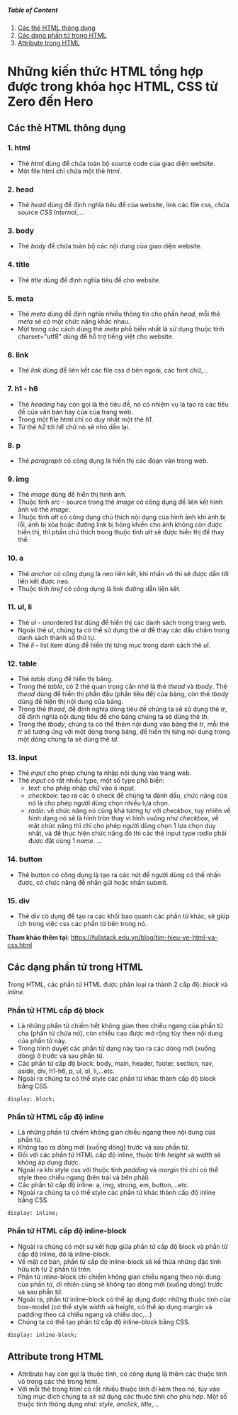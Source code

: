 ##### Table of Content

1. [Các thẻ HTML thông dụng](#các-thẻ-html-thông-dụng)
1. [Các dạng phần tử trong HTML](#các-dạng-phần-tử-trong-html)
1. [Attribute trong HTML](#attribute-trong-html)

# Những kiến thức HTML tổng hợp được trong khóa học **HTML, CSS từ Zero đến Hero**

## Các thẻ HTML thông dụng

### 1. html

- Thẻ _html_ dùng để chứa toàn bộ source code của giao diện website.
- Một file html chỉ chứa một thẻ _html_.

### 2. head

- Thẻ _head_ dùng để định nghĩa tiêu đề của website, link các file css, chứa source _CSS Internal_,...

### 3. body

- Thẻ _body_ để chứa toàn bộ các nội dung của giao diện website.

### 4. title

- Thẻ _title_ dùng để định nghĩa tiêu đề cho website.

### 5. meta

- Thẻ _meta_ dùng để định nghĩa nhiều thông tin cho phần _head_, mỗi thẻ _meta_ sẽ có một chức năng khác nhau.
- Một trong các cách dùng thẻ _meta_ phổ biến nhất là sử dụng thuộc tính charset="utf8" dùng để hỗ trợ tiếng việt cho website.

### 6. link

- Thẻ _link_ dùng để liên kết các file css ở bên ngoài, các font chữ,...

### 7. h1 - h6

- Thẻ _heading_ hay còn gọi là thẻ tiêu đề, nó có nhiệm vụ là tạo ra các tiêu đề của văn bản hay của của trang web.
- Trong một file html chỉ có duy nhất một thẻ _h1_.
- Từ thẻ _h2_ tới _h6_ chữ nó sẽ nhỏ dần lại.

### 8. p

- Thẻ _paragraph_ có công dụng là hiển thị các đoạn văn trong web.

### 9. img

- Thẻ _image_ dùng để hiển thị hình ảnh.
- Thuộc tính _src_ - source trong thẻ _image_ có công dụng để liên kết hình ảnh vô thẻ _image_.
- Thuộc tính _alt_ có công dụng chú thích nội dụng của hình ảnh khi ảnh bị lỗi, ảnh bị xóa hoặc đường link bị hỏng khiến cho ảnh không còn được hiển thị, thì phần chú thích trong thuộc tính _alt_ sẽ được hiển thị để thay thế.

### 10. a

- Thẻ _anchor_ có công dụng là neo liên kết, khi nhấn vô thì sẽ được dẫn tới liên kết được neo.
- Thuộc tính _href_ có công dụng là link đường dẫn liên kết.

### 11. ul, li

- Thẻ _ul_ - unordered list dùng để hiển thị các danh sách trong trang web.
- Ngoài thẻ _ul_, chúng ta có thể sử dụng thẻ ol để thay các dấu chấm trong danh sách thành số thứ tự.
- Thẻ _li_ - list item dùng để hiển thị từng mục trong danh sách thẻ _ul_.

### 12. table

- Thẻ _table_ dùng để hiển thị bảng.
- Trong thẻ _table_, có 2 thẻ quan trọng cần nhớ là thẻ _thead_ và _tbody_. Thẻ _thead_ dùng để hiển thị phần đầu (phần tiêu đề) của bảng, còn thẻ _tbody_ dùng để hiện thị nội dung của bảng.
- Trong thẻ _thead_, để định nghĩa dòng tiêu đề chúng ta sẽ sử dụng thẻ _tr_, để định nghĩa nội dung tiêu đề cho bảng chúng ta sẽ dùng thẻ _th_.
- Trong thẻ _tbody_, chúng ta có thể thêm nội dung vào bảng thẻ _tr_, mỗi thẻ _tr_ sẽ tương ứng với một dòng trong bảng, để hiển thị từng nội dung trong một dòng chúng ta sẽ dùng thẻ _td_.

### 13. input

- Thẻ _input_ cho phép chúng ta nhập nội dung vào trang web.
- Thẻ _input_ có rất nhiều type, một số type phổ biển:
  - _text_: cho phép nhập chữ vào ô input.
  - _checkbox_: tạo ra các ô check để chúng ta đánh dấu, chức năng của nó là cho phép người dùng chọn nhiều lựa chọn.
  - _radio_: về chức năng nó cũng khá tương tự với _checkbox_, tuy nhiên về hình dạng nó sẽ là hình tròn thay vì hình vuông như _checkbox_, về mặt chức năng thì chỉ cho phép người dùng chọn 1 lựa chọn duy nhất, và để thực hiện chức năng đó thì các thẻ input type _radio_ phải được đặt cùng 1 _name_.
    ...

### 14. button

- Thẻ button có công dụng là tạo ra các nút để người dùng có thể nhấn được, có chức năng để nhấn gửi hoặc nhấn submit.

### 15. div

- Thẻ div có dụng để tạo ra các khối bao quanh các phần tử khác, sẽ giúp ích trong việc css các phần tử bên trong nó.

**Tham khảo thêm tại:** https://fullstack.edu.vn/blog/tim-hieu-ve-html-va-css.html

## Các dạng phần tử trong HTML

Trong HTML, các phần tử HTML được phân loại ra thành 2 cấp độ: _block_ và _inline_.

### Phần tử HTML cấp độ block

- Là những phần tử chiếm hết không gian theo chiều ngang của phần tử cha (phần tử chứa nó), còn chiều cao được mở rộng tùy theo nội dung của phần tử này.
- Trong trình duyệt các phần tử dạng này tạo ra các dòng mới (xuống dòng) ở trước và sau phần tử.
- Các phần tử cấp độ block: body, main, header, footer, section, nav, aside, div, h1-h6, p, ul, ol, li,...etc.
- Ngoài ra chúng ta có thể style các phần tử khác thành cấp độ block bằng CSS.

```
display: block;
```

### Phần tử HTML cấp độ inline

- Là những phần tử chiếm không gian chiều ngang theo nội dung của phần tử.
- Không tạo ra dòng mới (xuống dòng) trước và sau phần tử.
- Đối với các phần tử HTML cấp độ inline, thuộc tính _height_ và _width_ sẽ không áp dụng được.
- Ngoài ra khi style css với thuộc tính _padding_ và _margin_ thì chỉ có thể style theo chiều ngang (bên trái và bên phải).
- Các phần tử cấp độ inline: a, img, strong, em, button,...etc.
- Ngoài ra chúng ta có thể style các phần tử khác thành cấp độ inline bằng CSS.

```
display: inline;
```

### Phần tử HTML cấp độ inline-block

- Ngoài ra chúng có một sự kết hợp giữa phần tử cấp độ block và phần tử cấp độ inline, đó là inline-block.
- Về mặt cơ bản, phần tử cấp độ inline-block sẽ kế thừa những đặc tính hữu ích từ 2 phần tử trên.
- Phần tử inline-block chỉ chiếm không gian chiều ngang theo nội dung của phần tử, dĩ nhiên cũng sẽ không tạo dòng mới (xuống dòng) trước và sau phần tử.
- Ngoài ra, phần tử inline-block có thể áp dụng được những thuộc tính của box-model (có thể style width và height, có thể áp dụng margin và padding theo cả chiều ngang và chiều dọc,...)
- Chúng ta có thể tạo phần tử cấp độ inline-block bằng CSS.

```
display: inline-block;
```

## Attribute trong HTML

- Attribute hay còn gọi là thuộc tính, có công dụng là thêm các thuộc tính vô trong các thẻ trong html.
- Với mỗi thẻ trong html có rất nhiều thuộc tính đi kèm theo nó, tùy vào từng mục đích chúng ta sẽ sử dụng các thuộc tính cho phù hợp. Một số thuộc tính thông dụng như: _style_, _onclick_, _title_,...
